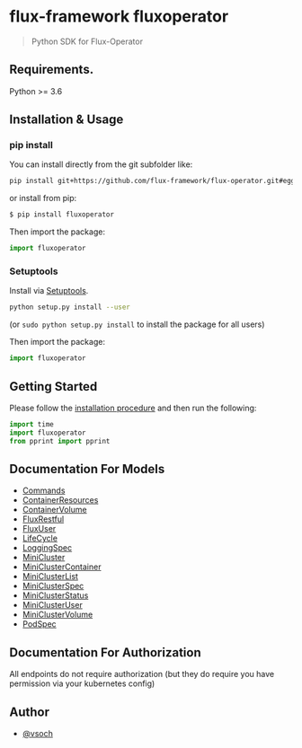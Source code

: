 # flux-framework fluxoperator

> Python SDK for Flux-Operator

## Requirements.

Python >= 3.6

## Installation & Usage

### pip install

You can install directly from the git subfolder like:

```bash
pip install git+https://github.com/flux-framework/flux-operator.git#egg=subdir&subdirectory=sdk/python/v1alpha1
```

or install from pip:

```bash
$ pip install fluxoperator
```

Then import the package:

```python
import fluxoperator
```

### Setuptools

Install via [Setuptools](http://pypi.python.org/pypi/setuptools).

```sh
python setup.py install --user
```

(or `sudo python setup.py install` to install the package for all users)

Then import the package:

```python
import fluxoperator
```

## Getting Started

Please follow the [installation procedure](#installation--usage) and then run the following:

```python
import time
import fluxoperator
from pprint import pprint
```

## Documentation For Models

 - [Commands](Commands.md)
 - [ContainerResources](dContainerResources.md)
 - [ContainerVolume](ContainerVolume.md)
 - [FluxRestful](FluxRestful.md)
 - [FluxUser](FluxUser.md)
 - [LifeCycle](LifeCycle.md)
 - [LoggingSpec](LoggingSpec.md)
 - [MiniCluster](MiniCluster.md)
 - [MiniClusterContainer](MiniClusterContainer.md)
 - [MiniClusterList](MiniClusterList.md)
 - [MiniClusterSpec](MiniClusterSpec.md)
 - [MiniClusterStatus](MiniClusterStatus.md)
 - [MiniClusterUser](MiniClusterUser.md)
 - [MiniClusterVolume](MiniClusterVolume.md)
 - [PodSpec](PodSpec.md)


## Documentation For Authorization

 All endpoints do not require authorization (but they do require you have permission via your kubernetes config)

## Author

- [@vsoch](https://github.com/vsoch)
